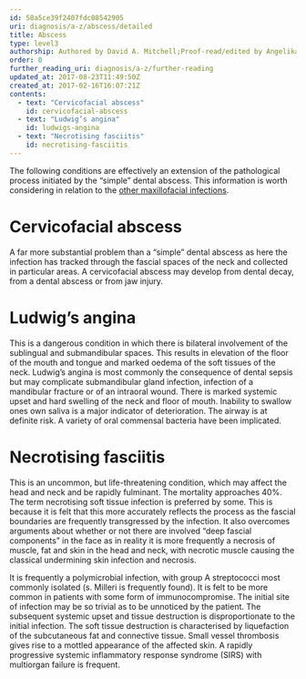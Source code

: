 ```yaml
---
id: 58a5ce39f2407fdc08542905
uri: diagnosis/a-z/abscess/detailed
title: Abscess
type: level3
authorship: Authored by David A. Mitchell;Proof-read/edited by Angelika Sebald
order: 0
further_reading_uri: diagnosis/a-z/further-reading
updated_at: 2017-08-23T11:49:50Z
created_at: 2017-02-16T16:07:21Z
contents:
  - text: "Cervicofacial abscess"
    id: cervicofacial-abscess
  - text: "Ludwig’s angina"
    id: ludwigs-angina
  - text: "Necrotising fasciitis"
    id: necrotising-fasciitis
---
```


<p>The following conditions are effectively an extension of the
    pathological process initiated by the “simple” dental abscess.
    This information is worth considering in relation to the
    <a href="/diagnosis/a-z/infection">other maxillofacial infections</a>.</p>
<h1 id="cervicofacial-abscess">Cervicofacial abscess</h1>
<p>A far more substantial problem than a “simple” dental abscess
    as here the infection has tracked through the fascial spaces
    of the neck and collected in particular areas. A cervicofacial
    abscess may develop from dental decay, from a dental abscess
    or from jaw injury.</p>
<h1 id="ludwigs-angina">Ludwig’s angina</h1>
<p>This is a dangerous condition in which there is bilateral involvement
    of the sublingual and submandibular spaces. This results
    in elevation of the floor of the mouth and tongue and marked
    oedema of the soft tissues of the neck. Ludwig’s angina is
    most commonly the consequence of dental sepsis but may complicate
    submandibular gland infection, infection of a mandibular
    fracture or of an intraoral wound. There is marked systemic
    upset and hard swelling of the neck and floor of mouth. Inability
    to swallow ones own saliva is a major indicator of deterioration.
    The airway is at definite risk. A variety of oral commensal
    bacteria have been implicated.</p>
<h1 id="necrotising-fasciitis">Necrotising fasciitis</h1>
<p>This is an uncommon, but life-threatening condition, which may
    affect the head and neck and be rapidly fulminant. The mortality
    approaches 40%. The term necrotising soft tissue infection
    is preferred by some. This is because it is felt that this
    more accurately reflects the process as the fascial boundaries
    are frequently transgressed by the infection. It also overcomes
    arguments about whether or not there are involved “deep fascial
    components” in the face as in reality it is more frequently
    a necrosis of muscle, fat and skin in the head and neck,
    with necrotic muscle causing the classical undermining skin
    infection and necrosis.</p>
<p>It is frequently a polymicrobial infection, with group A streptococci
    most commonly isolated (s. Milleri is frequently found).
    It is felt to be more common in patients with some form of
    immunocompromise. The initial site of infection may be so
    trivial as to be unnoticed by the patient. The subsequent
    systemic upset and tissue destruction is disproportionate
    to the initial infection. The soft tissue destruction is
    characterised by liquefaction of the subcutaneous fat and
    connective tissue. Small vessel thrombosis gives rise to
    a mottled appearance of the affected skin. A rapidly progressive
    systemic inflammatory response syndrome (SIRS) with multiorgan
    failure is frequent.</p>

